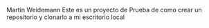 Martin Weidemann
Este es un proyecto de Prueba de como crear un repositorio y clonarlo a mi escritorio local